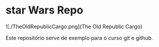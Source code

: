 # star Wars Repo

![./TheOldRepublicCargo.png](The Old Republic Cargo)

Este repositório serve de exemplo para o curso git e github.
   